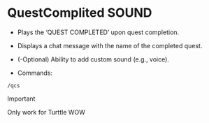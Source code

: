 # QuestComplited SOUND

- Plays the ‘QUEST COMPLETED’ upon quest completion.
- Displays a chat message with the name of the completed quest.
- (-Optional) Ability to add custom sound (e.g., voice).

- Commands:
```
/qcs
```

> [!IMPORTANT]
> Only work for Turttle WOW
